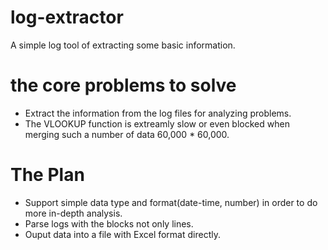 # log-extractor
A simple log tool of extracting some basic information.

# the core problems to solve
- Extract the information from the log files for analyzing problems.
- The VLOOKUP function is extreamly slow or even blocked when merging such a number of data 60,000 * 60,000.

# The Plan
- Support simple data type and format(date-time, number) in order to do more in-depth analysis.
- Parse logs with the blocks not only lines.
- Ouput data into a file with Excel format directly. 
